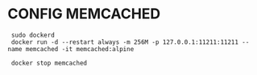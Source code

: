 # CONFIG MEMCACHED

```shell
 sudo dockerd
 docker run -d --restart always -m 256M -p 127.0.0.1:11211:11211 --name memcached -it memcached:alpine

 docker stop memcached
```
